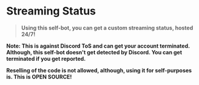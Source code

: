# Streaming Status
> **Using this self-bot, you can get a custom streaming status, hosted 24/7!**

**Note: This is against Discord ToS and can get your account terminated. Although, this self-bot doesn't get detected by Discord. You can get terminated if you get reported.**

__Reselling of the code is not allowed, although, using it for self-purposes is. This is OPEN SOURCE!__

